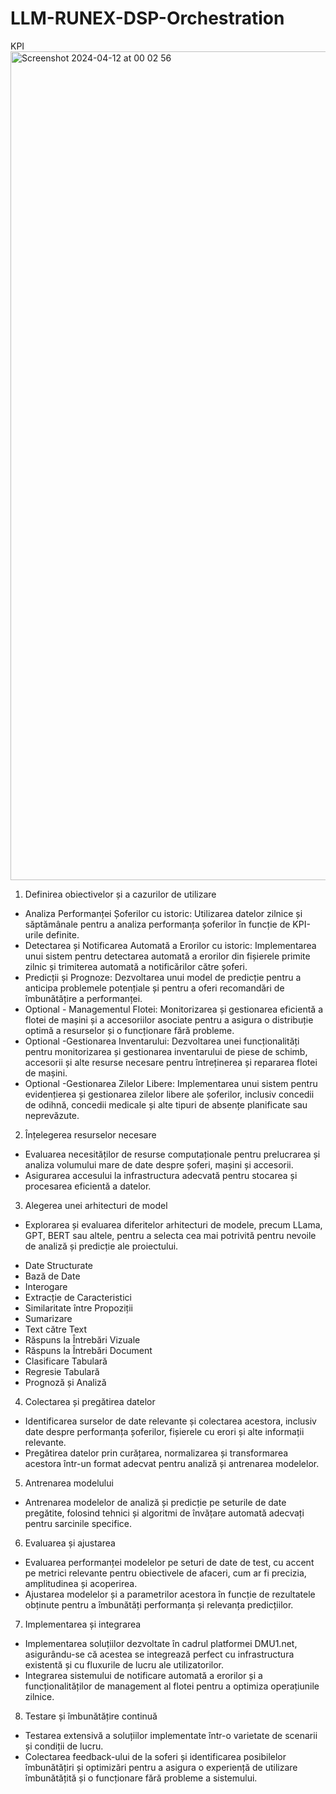 # LLM-RUNEX-DSP-Orchestration
KPI
<img width="1326" alt="Screenshot 2024-04-12 at 00 02 56" src="https://github.com/sascristian/LLM-RUNEX-DSP-Orchestration/assets/27587446/09c66a40-b109-43fe-9ee3-f948125faf48">


1. Definirea obiectivelor și a cazurilor de utilizare
* Analiza Performanței Șoferilor cu istoric: Utilizarea datelor zilnice și săptămânale pentru a analiza performanța șoferilor în funcție de KPI-urile definite.
* Detectarea și Notificarea Automată a Erorilor cu istoric: Implementarea unui sistem pentru detectarea automată a erorilor din fișierele primite zilnic și trimiterea automată a notificărilor către șoferi.
* Predicții și Prognoze: Dezvoltarea unui model de predicție pentru a anticipa problemele potențiale și pentru a oferi recomandări de îmbunătățire a performanței.
* Optional - Managementul Flotei: Monitorizarea și gestionarea eficientă a flotei de mașini și a accesoriilor asociate pentru a asigura o distribuție optimă a resurselor și o funcționare fără probleme.
* Optional -Gestionarea Inventarului: Dezvoltarea unei funcționalități pentru monitorizarea și gestionarea inventarului de piese de schimb, accesorii și alte resurse necesare pentru întreținerea și repararea flotei de mașini.
* Optional -Gestionarea Zilelor Libere: Implementarea unui sistem pentru evidențierea și gestionarea zilelor libere ale șoferilor, inclusiv concedii de odihnă, concedii medicale și alte tipuri de absențe planificate sau neprevăzute.
2. Înțelegerea resurselor necesare
* Evaluarea necesităților de resurse computaționale pentru prelucrarea și analiza volumului mare de date despre șoferi, mașini și accesorii.
* Asigurarea accesului la infrastructura adecvată pentru stocarea și procesarea eficientă a datelor.
3. Alegerea unei arhitecturi de model
* Explorarea și evaluarea diferitelor arhitecturi de modele, precum LLama, GPT, BERT sau altele, pentru a selecta cea mai potrivită pentru nevoile de analiză și predicție ale proiectului.
- Date Structurate
- Bază de Date
- Interogare
- Extracție de Caracteristici
- Similaritate între Propoziții
- Sumarizare
- Text către Text	
- Răspuns la Întrebări Vizuale
- Răspuns la Întrebări Document
- Clasificare Tabulară
- Regresie Tabulară
- Prognoză și Analiză
4. Colectarea și pregătirea datelor
* Identificarea surselor de date relevante și colectarea acestora, inclusiv date despre performanța șoferilor, fișierele cu erori și alte informații relevante.
* Pregătirea datelor prin curățarea, normalizarea și transformarea acestora într-un format adecvat pentru analiză și antrenarea modelelor.
5. Antrenarea modelului
* Antrenarea modelelor de analiză și predicție pe seturile de date pregătite, folosind tehnici și algoritmi de învățare automată adecvați pentru sarcinile specifice.
6. Evaluarea și ajustarea
* Evaluarea performanței modelelor pe seturi de date de test, cu accent pe metrici relevante pentru obiectivele de afaceri, cum ar fi precizia, amplitudinea și acoperirea.
* Ajustarea modelelor și a parametrilor acestora în funcție de rezultatele obținute pentru a îmbunătăți performanța și relevanța predicțiilor.
7. Implementarea și integrarea
* Implementarea soluțiilor dezvoltate în cadrul platformei DMU1.net, asigurându-se că acestea se integrează perfect cu infrastructura existentă și cu fluxurile de lucru ale utilizatorilor.
* Integrarea sistemului de notificare automată a erorilor și a funcționalităților de management al flotei pentru a optimiza operațiunile zilnice.
8. Testare și îmbunătățire continuă
* Testarea extensivă a soluțiilor implementate într-o varietate de scenarii și condiții de lucru.
* Colectarea feedback-ului de la soferi și identificarea posibilelor îmbunătățiri și optimizări pentru a asigura o experiență de utilizare îmbunătățită și o funcționare fără probleme a sistemului.

